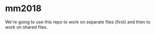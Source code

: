 # mm2018

We're going to use this repo to work on separate files (first) and then to work on shared files.
